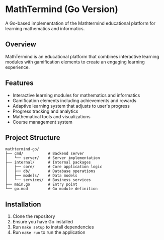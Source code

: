 # MathTermind (Go Version)

A Go-based implementation of the Mathtermind educational platform for learning mathematics and informatics.

## Overview

MathTermind is an educational platform that combines interactive learning modules with gamification elements to create an engaging learning experience.

## Features

- Interactive learning modules for mathematics and informatics
- Gamification elements including achievements and rewards
- Adaptive learning system that adjusts to user's progress
- Progress tracking and analytics
- Mathematical tools and visualizations
- Course management system

## Project Structure

```
mathtermind-go/
├── cmd/           # Backend server
│   └── server/    # Server implementation
├── internal/      # Internal packages
│   ├── core/      # Core application logic
│   ├── db/        # Database operations
│   ├── models/    # Data models
│   └── services/  # Business services
├── main.go        # Entry point
└── go.mod         # Go module definition
```

## Installation

1. Clone the repository
2. Ensure you have Go installed
3. Run `make setup` to install dependencies
4. Run `make run` to run the application
